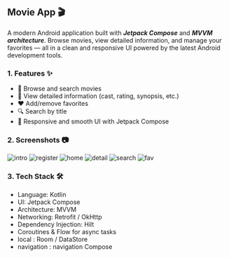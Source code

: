## Movie App 🎬
A modern Android application built with ***Jetpack Compose*** and ***MVVM architecture***. Browse movies, view detailed information, and manage your favorites — all in a clean and responsive UI powered by the latest Android development tools.


### 1. Features ✨

* 🎥 Browse and search movies
* 📄 View detailed information (cast, rating, synopsis, etc.)
* ❤️ Add/remove favorites
* 🔍 Search by title
* 📱 Responsive and smooth UI with Jetpack Compose
    


### 2. Screenshots 📷
![intro](screenshots/intro.png)
![register](screenshots/register.png)
![home](screenshots/home.png)
![detail](screenshots/detail.png)
![search](screenshots/search.png)
![fav](screenshots/fav.png)


### 3. Tech Stack 🛠

* Language: Kotlin
* UI: Jetpack Compose
* Architecture: MVVM 
* Networking: Retrofit / OkHttp 
* Dependency Injection: Hilt 
* Coroutines & Flow for async tasks
* local : Room / DataStore
* navigation : navigation Compose





